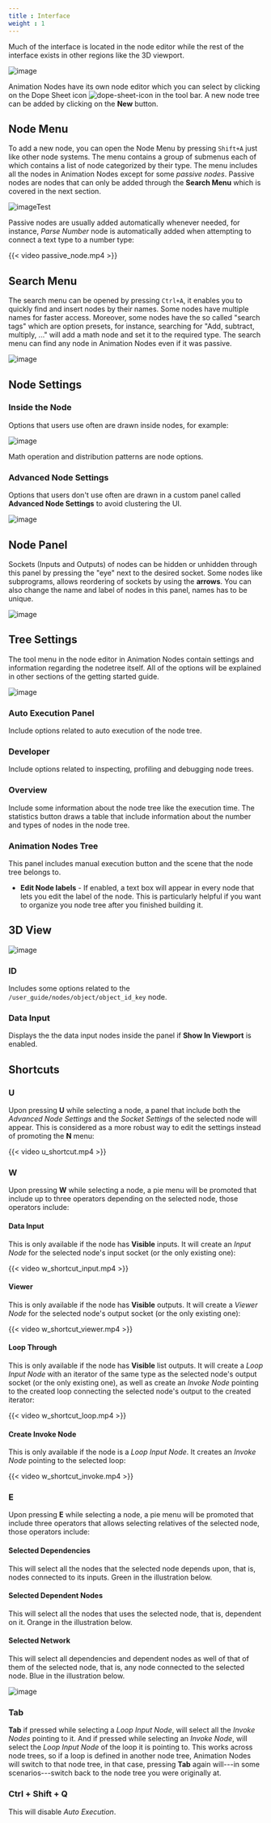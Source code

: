 ```yaml
---
title : Interface
weight : 1
---
```


Much of the interface is located in the node editor while the rest of
the interface exists in other regions like the 3D viewport.

![image](node_editor.png)

Animation Nodes have its own node editor which you can select by
clicking on the Dope Sheet icon
![dope-sheet-icon](dope_sheet_icon.png) in the tool bar. A new
node tree can be added by clicking on the **New** button.

## Node Menu

To add a new node, you can open the Node Menu by pressing `Shift+A` just
like other node systems. The menu contains a group of submenus each of
which contains a list of node categorized by their type. The menu
includes all the nodes in Animation Nodes except for some *passive
nodes*. Passive nodes are nodes that can only be added through the
**Search Menu** which is covered in the next section.

![imageTest](node_menu.png)

Passive nodes are usually added automatically whenever needed, for
instance, *Parse Number* node is automatically added when attempting to
connect a text type to a number type:

{{< video passive_node.mp4 >}}

## Search Menu

The search menu can be opened by pressing `Ctrl+A`, it enables you to
quickly find and insert nodes by their names. Some nodes have multiple
names for faster access. Moreover, some nodes have the so called "search
tags" which are option presets, for instance, searching for "Add,
subtract, multiply, ..." will add a math node and set it to the required
type. The search menu can find any node in Animation Nodes even if it
was passive.

![image](search_menu.png)

## Node Settings

### Inside the Node

Options that users use often are drawn inside nodes, for example:

![image](inside_node_settings.png)

Math operation and distribution patterns are node options.

### Advanced Node Settings

Options that users don't use often are drawn in a custom panel called
**Advanced Node Settings** to avoid clustering the UI.

![image](advanced_node_settings.png)

## Node Panel

Sockets (Inputs and Outputs) of nodes can be hidden or unhidden through
this panel by pressing the "eye" next to the desired socket. Some nodes
like subprograms, allows reordering of sockets by using the **arrows**.
You can also change the name and label of nodes in this panel, names has
to be unique.

![image](node_panel.png)

## Tree Settings

The tool menu in the node editor in Animation Nodes contain settings and
information regarding the nodetree itself. All of the options will be
explained in other sections of the getting started guide.

![image](nodetree_menu.png)

### Auto Execution Panel

Include options related to auto execution of the node tree.

### Developer

Include options related to inspecting, profiling and debugging node
trees.

### Overview

Include some information about the node tree like the execution time.
The statistics button draws a table that include information about the
number and types of nodes in the node tree.

### Animation Nodes Tree

This panel includes manual execution button and the scene that the node
tree belongs to.

  - **Edit Node labels** - If enabled, a text box will appear in every
    node that lets you edit the label of the node. This is particularly
    helpful if you want to organize you node tree after you finished
    building it.

## 3D View

![image](3dview_menu.png)

### ID

Includes some options related to the
`/user_guide/nodes/object/object_id_key` node.

### Data Input

Displays the the data input nodes inside the panel if **Show In
Viewport** is enabled.

## Shortcuts

### U

Upon pressing **U** while selecting a node, a panel that include both
the *Advanced Node Settings* and the *Socket Settings* of the selected
node will appear. This is considered as a more robust way to edit the
settings instead of promoting the **N** menu:

{{< video u_shortcut.mp4 >}}

### W

Upon pressing **W** while selecting a node, a pie menu will be promoted
that include up to three operators depending on the selected node, those
operators include:

#### Data Input

This is only available if the node has **Visible** inputs. It will
create an *Input Node* for the selected node's input socket (or the only
existing one):

{{< video w_shortcut_input.mp4 >}}

#### Viewer

This is only available if the node has **Visible** outputs. It will
create a *Viewer Node* for the selected node's output socket (or the
only existing one):

{{< video w_shortcut_viewer.mp4 >}}

#### Loop Through

This is only available if the node has **Visible** list outputs. It will
create a *Loop Input Node* with an iterator of the same type as the
selected node's output socket (or the only existing one), as well as
create an *Invoke Node* pointing to the created loop connecting the
selected node's output to the created iterator:

{{< video w_shortcut_loop.mp4 >}}

#### Create Invoke Node

This is only available if the node is a *Loop Input Node*. It creates an
*Invoke Node* pointing to the selected loop:

{{< video w_shortcut_invoke.mp4 >}}

### E

Upon pressing **E** while selecting a node, a pie menu will be promoted
that include three operators that allows selecting relatives of the
selected node, those operators include:

#### Selected Dependencies

This will select all the nodes that the selected node depends upon, that
is, nodes connected to its inputs. Green in the illustration below.

#### Selected Dependent Nodes

This will select all the nodes that uses the selected node, that is,
dependent on it. Orange in the illustration below.

#### Selected Network

This will select all dependencies and dependent nodes as well of that of
them of the selected node, that is, any node connected to the selected
node. Blue in the illustration below.

![image](e_shortcut.png)

### Tab

**Tab** if pressed while selecting a *Loop Input Node*, will select all
the *Invoke Nodes* pointing to it. And if pressed while selecting an
*Invoke Node*, will select the *Loop Input Node* of the loop it is
pointing to. This works across node trees, so if a loop is defined in
another node tree, Animation Nodes will switch to that node tree, in
that case, pressing **Tab** again will---in some scenarios---switch back
to the node tree you were originally at.

### Ctrl + Shift + Q

This will disable *Auto Execution*.

